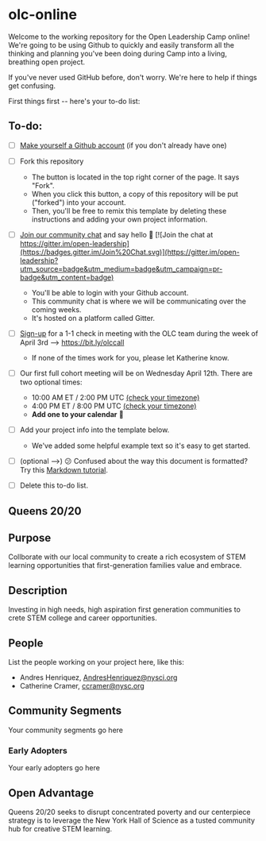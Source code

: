 # olc-online
Welcome to the working repository for the Open Leadership Camp online! We're going to be using Github to quickly and easily transform all the thinking and planning you've been doing during Camp into a living, breathing open project. 

If you've never used GitHub before, don't worry. We're here to help if things get confusing. 

First things first -- here's your to-do list:

## To-do:
- [ ] [Make yourself a Github account](https://github.com/join) (if you don't already have one) 

- [ ] Fork this repository
    - The button is located in the top right corner of the page. It says "Fork".
    - When you click this button, a copy of this repository will be put ("forked") into your account.
    - Then, you'll be free to remix this template by deleting these instructions and adding your own project information.

- [ ] [Join our community chat](https://gitter.im/open-leadership/Lobby) and say hello :wave: [![Join the chat at https://gitter.im/open-leadership](https://badges.gitter.im/Join%20Chat.svg)](https://gitter.im/open-leadership?utm_source=badge&utm_medium=badge&utm_campaign=pr-badge&utm_content=badge)
    - You'll be able to login with your Github account.
    - This community chat is where we will be communicating over the coming weeks.
    - It's hosted on a platform called Gitter.

- [ ] [Sign-up](https://calendar.google.com/calendar/selfsched?sstoken=UUhmMXNELURxYTRsfGRlZmF1bHR8YjRlNzI4NTA3ZWVlNjRlYTRiMWMxNzJjMjVkN2NmMDA) for a 1-1 check in meeting with the OLC team during the week of April 3rd --> https://bit.ly/olccall
    - If none of the times work for you, please let Katherine know. 
    
- [ ] Our first full cohort meeting will be on Wednesday April 12th. There are two optional times: 
    - 10:00 AM ET / 2:00 PM UTC [(check your timezone)](http://arewemeetingyet.com/New%20York/2017-04-12/10:00/Open%20Leadership%20Camp%20Online%20--%20Full%20Cohort%20Meeting%201)
    - 4:00 PM ET / 8:00 PM UTC [(check your timezone)](http://arewemeetingyet.com/New%20York/2017-04-12/16:00/Open%20Leadership%20Camp%20Online%20--%20Full%20Cohort%20Meeting%201)
    - **Add one to your calendar** :calendar:

- [ ] Add your project info into the template below.
    - We've added some helpful example text so it's easy to get started.

- [ ] (optional -->) :confused: Confused about the way this document is formatted? Try this [Markdown tutorial](http://www.markdowntutorial.com/).

- [ ] Delete this to-do list.

## Queens 20/20


## Purpose
Collborate with our local community to create a rich ecosystem of STEM learning opportunities that first-generation families value and embrace.

## Description 
Investing in high needs, high aspiration first generation communities to crete STEM college and career opportunities.

## People
List the people working on your project here, like this:
- Andres Henriquez, [AndresHenriquez@nysci.org ](https://github.com/AHenriquez96)
- Catherine Cramer, ccramer@nysc.org

## Community Segments 
Your community segments go here
  ### Early Adopters
  Your early adopters go here

## Open Advantage
Queens 20/20 seeks to disrupt concentrated poverty and our centerpiece strategy is to leverage the New York Hall of Science as a tusted community hub for creative STEM learning.
